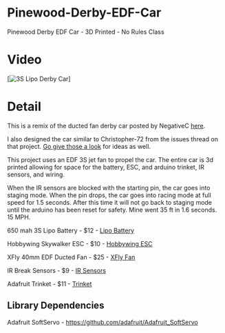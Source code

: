 # Pinewood-Derby-EDF-Car
Pinewood Derby EDF Car - 3D Printed - No Rules Class


# Video
[![3S Lipo Derby Car](https://youtu.be/aO6EFbBWNBQ)]

# Detail
This is a remix of the ducted fan derby car posted by NegativeC [here](https://github.com/NegativeC/ducted-fan-pinewood-derby).

I also designed the car similar to Christopher-72 from the issues thread on that project. [Go give those a look](https://github.com/NegativeC/ducted-fan-pinewood-derby/issues/2) for ideas as well.

This project uses an EDF 3S jet fan to propel the car. The entire car is 3d printed allowing for space for the battery, ESC, and arduino trinket, IR sensors, and wiring. 

When the IR sensors are blocked with the starting pin, the car goes into staging mode. When the pin drops, the car goes into racing mode at full speed for 1.5 seconds. After this time it will not go back to staging mode until the arduino has been reset for safety. Mine went 35 ft in 1.6 seconds. 15 MPH. 

650 mah 3S Lipo Battery - $12 - [Lipo Battery](https://www.aliexpress.us/item/3256809691650091.html?spm=a2g0o.detail.similar_items.1.1b672tJO2tJO5e&utparam-url=scene%3Aimage_search%7Cquery_from%3Adetail_bigimg%7Cx_object_id%3A1005009877964843%7C_p_origin_prod%3A&algo_pvid=70498a28-a5d0-41b9-a6cc-3642210f86f0&algo_exp_id=70498a28-a5d0-41b9-a6cc-3642210f86f0&pdp_ext_f=%7B%22order%22%3A%22-1%22%2C%22fromPage%22%3A%22search%22%7D&pdp_npi=6%40dis%21USD%2112.95%2112.95%21%21%2112.95%2112.95%21%40210311a017612786087098837e6bb2%2112000050454996079%21sea%21US%212000527519%21ACX%211%210%21n_tag%3A-29919%3Bd%3Ae7d49904%3Bm03_new_user%3A-29894&gatewayAdapt=4itemAdapt)

Hobbywing Skywalker ESC - $10 - [Hobbywing ESC](https://www.aliexpress.us/item/2251832468941883.html?spm=a2g0o.order_list.order_list_main.39.1fea1802QtOHtJ&gatewayAdapt=glo2usa)

XFly 40mm EDF Ducted Fan - $25 - [XFly Fan](https://www.amazon.com/dp/B0BXPLYJTX?ref=ppx_yo2ov_dt_b_fed_asin_title)

IR Break Sensors - $9 - [IR Sensors](https://www.amazon.com/dp/B09V76Z4CB?ref=ppx_yo2ov_dt_b_fed_asin_title&th=1)

Adafruit Trinket - $11 - [Trinket](https://www.amazon.com/dp/B00K9THV04?ref=ppx_yo2ov_dt_b_fed_asin_title)

## Library Dependencies
Adafruit SoftServo - https://github.com/adafruit/Adafruit_SoftServo
